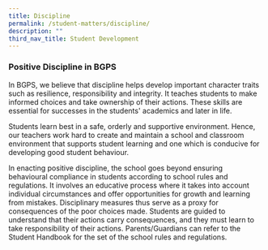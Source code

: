 ```yaml
---
title: Discipline
permalink: /student-matters/discipline/
description: ""
third_nav_title: Student Development
---
```

### Positive Discipline in BGPS

In BGPS, we believe that discipline helps develop important character traits such as resilience, responsibility and integrity. It teaches students to make informed choices and take ownership of their actions. These skills are essential for successes in the students' academics and later in life.

Students learn best in a safe, orderly and supportive environment. Hence, our teachers work hard to create and maintain a school and classroom environment that supports student learning and one which is conducive for developing good student behaviour. 

In enacting positive discipline, the school goes beyond ensuring behavioural compliance in students according to school rules and regulations. It involves an educative process where it takes into account individual circumstances and offer opportunities for growth and learning from mistakes. Disciplinary measures thus serve as a proxy for consequences of the poor choices made. Students are guided to understand that their actions carry consequences, and they must learn to take responsibility of their actions. Parents/Guardians can refer to the Student Handbook for the set of the school rules and regulations.